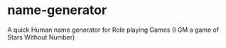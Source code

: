 # name-generator
A quick Human name generator for Role playing Games (I GM a game of Stars Without Number)
